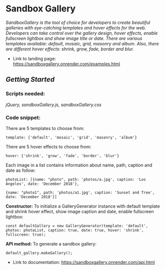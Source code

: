 # Sandbox Gallery

_SandboxGallery is the tool of choice for developers to create beautiful galleries with eye-catching templates and hover effects for the web. Developers can take control over the gallery design, hover effects, enable fullscreen lightbox and show image title or date. There are various templates available: default, mosaic, grid, masonry and album. Also, there are different hover effects: shrink, grow, fade, border and blur._

- Link to landing page: https://sandboxgallery.onrender.com/examples.html

## _Getting Started_

### Scripts needed: 
_jQuery, sandboxGallery.js, sandboxGallery.css_

### Code snippet:
There are 5 templates to choose from:

``template: {'default', 'mosaic', 'grid', 'masonry', 'album'}``

There are 5 hover effects to choose from:

``hover: {'shrink', 'grow', 'fade', 'border', 'blur'}``

Each image in a list contains information about name, path, caption and date as follow:

``photoList: [{name: "photo", path: 'photos/a.jpg', caption: 'Los Angeles', date: 'December 2018'},``

``{name: "photo1", path: 'photos/a1.jpg', caption: 'Sunset and Tree', date: 'December 2018'}]``

**Constructor:**  To initialize a GalleryGenerator instance with default template and shrink hover effect, show image caption and date, enable fullscreen lightbox:

``const defaultGallery = new GalleryGenerator(template: 'default', photos: photoList, caption: true, date: true, hover: 'shrink', fullscreen: true);``

**API method:** To generate a sandbox gallery:

``default_gallery.makeGallery();``

- Link to documentation: https://sandboxgallery.onrender.com/api.html
